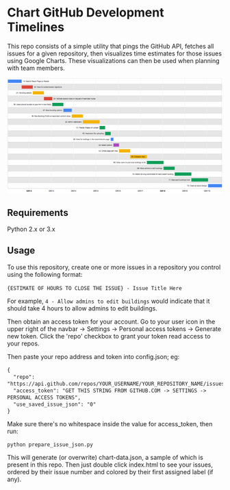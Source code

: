 # Chart GitHub Development Timelines

This repo consists of a simple utility that pings the GitHub API, fetches all issues for a given repository, then visualizes time estimates for those issues using Google Charts. These visualizations can then be used when planning with team members.

![Sample timeline](https://github.com/yaledhlab/development-timelines/raw/master/images/chart.png)

## Requirements

Python 2.x or 3.x

## Usage

To use this repository, create one or more issues in a repository you control using the following format:

`{ESTIMATE OF HOURS TO CLOSE THE ISSUE} - Issue Title Here`

For example, `4 - Allow admins to edit buildings` would indicate that it should take 4 hours to allow admins to edit buildings.

Then obtain an access token for your account. Go to your user icon in the upper right of the navbar -> Settings -> Personal access tokens -> Generate new token. Click the 'repo' checkbox to grant your token read access to your repos.

Then paste your repo address and token into config.json; eg:

```
{
  "repo": "https://api.github.com/repos/YOUR_USERNAME/YOUR_REPOSITORY_NAME/issues",
  "access_token": "GET THIS STRING FROM GITHUB.COM -> SETTINGS -> PERSONAL ACCESS TOKENS",
  "use_saved_issue_json": "0"
}
```

Make sure there's no whitespace inside the value for access_token, then run:

```
python prepare_issue_json.py
```

This will generate (or overwrite) chart-data.json, a sample of which is present in this repo. Then just double click index.html to see your issues, ordered by their issue number and colored by their first assigned label (if any). 